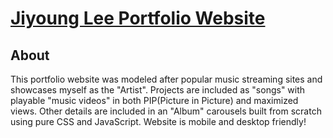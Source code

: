 # [Jiyoung Lee Portfolio Website](https://github.com/jiyoungglee/jiyoungglee.github.io)

## About

This portfolio website was modeled after popular music streaming sites and showcases myself as the "Artist". Projects are included as "songs" with playable "music videos" in both PIP(Picture in Picture) and maximized views. Other details are included in an "Album" carousels built from scratch using pure CSS and JavaScript. Website is mobile and desktop friendly!
